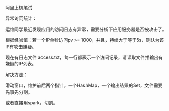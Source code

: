 阿里上机笔试

异常访问统计：

运维同学最近发现应用的访问日志有异常，需要分析下应用服务器是否被攻击了。

根据经验值：若一个IP单秒访问pv >= 1000，并且，持续大于等于5s，则认为该IP有攻击嫌疑。

现在有日志文件 access.txt，每一行都表示一个访问记录，请读取文件并输出有嫌疑的IP列表。



解决方法：

滑动窗口，维护前后两个指针，一个HashMap，一个输出结果的Set，文件需要先事先分割。



或者直接用spark，切割。

